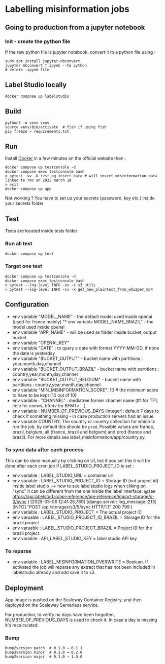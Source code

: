  # Labelling misinformation jobs

 
 ## Going to production from a jupyter notebook

 ### Init - create the python file
 If the raw python file is jupyter notebook, convert it to a python file using :
 ```
 sudo apt install jupyter-nbconvert
 jupyter nbconvert *.ipynb --to python
 # delete .ipynb file
```

## Label Studio locally
```
docker compose up labelstudio
```

## Build
```
python3 -m venv venv
source venv/bin/activate  #.fish if using fish
pip freeze > requirements.txt
```

## Run
Install [Docker](https://www.docker.com/get-started/) in a few minutes on the official website then :
```
docker compose up testconsole -d
docker compose exec testconsole bash
> pytest -vv -k test_pg_insert_data # will insert misinformation data linked to rmc on 2025 march 10
> exit
docker compose up app
```

Not working ? You have to set up your secrets (password, key etc.) inside your secrets folder

## Test
Tests are located inside tests folder
### Run all test
```
docker compose up test
```

### Target one test
```
docker compose up testconsole -d
docker compose exec testconsole bash
> pytest --log-level INFO -vv -k s3_utils 
> pytest --log-level INFO -vv -k get_new_plaintext_from_whisper_mp4
```

## Configuration
* env variable "MODEL_NAME" - the default model used inside openai (used for france mainly)
"* env variable MODEL_NAME_BRAZIL" - the model used inside openai
* env variable  "APP_NAME" - will be used as folder inside bucket_output bucket
* env variable "OPENAI_KEY"
* env variable  "DATE" : to query a date with format YYYY-MM-DD, if none the date is yesterday
* env variable  "BUCKET_OUTPUT" - bucket name with partitions : year,month,day,channel
* env variable  "BUCKET_OUTPUT_BRAZIL" - bucket name with partitions : country,year,month,day,channel
* env variable  "BUCKET_OUTPUT_BELGIUM" - bucket name with partitions : country,year,month,day,channel
* env variable "MIN_MISINFORMATION_SCORE": 10 # the minimum score to have to be kept (10 out of 10)
* env variable : "CHANNEL" : mediatree former channel name (tf1 for TF1, itele for cnews, bfmtv for BFMTv ...)
* env variable : NUMBER_OF_PREVIOUS_DAYS (integer): default 7 days to check if something missing - in case production servers had an issue
* env variable COUNTRY: The country or country collection for which to run the job. by default this should be `prod`. Possible values are france, brazil, belgium, all (france, brazil and belgium) and prod (france and brazil). For more details see label_misinformation/app/country.py.

### To sync data after each process
This can be done manually by clicking on UI, but if you set this it will be done after each cron job if LABEL_STUDIO_PROJECT_ID is set :
* env variable : LABEL_STUDIO_URL = container url
* env variable : LABEL_STUDIO_PROJECT_ID = Storage ID (not project id) inside label studio --> new to see labelstudio logs when cliking on "sync" it can be different from the one inside the label interface. @see https://api.labelstud.io/api-reference/api-reference/import-storage/s-3/sync ( [2025-05-06 12:41:25,789] [django.server::log_message::213] [INFO] "POST /api/storages/s3/5/sync HTTP/1.1" 200 799 )
* env variable : LABEL_STUDIO_PROJECT = The actual project ID
* env varuable : LABEL_STUDIO_PROJECT_ID_BRAZIL = Storage ID for the brazil project
* env varuable : LABEL_STUDIO_PROJECT_BRAZIL = Project ID for the brazil project
* env variable : API_LABEL_STUDIO_KEY = label studio API key

### To reparse
* env variable : LABEL_MISINFORMATION_OVERWRITE = Boolean. If activated the job will reparse any extract that has not been included in labelstudio already and add save it to s3.

## Deployment

App image is pushed on the Scaleway Container Registry, and then deployed on the Scaleway Serverless service.

For production, to verify no days have been forgotten, NUMBER_OF_PREVIOUS_DAYS is used to check it. In case a day is missing it's recalculated.

### Bump
```
bump2version patch  # 0.1.0 → 0.1.1
bump2version minor  # 0.1.0 → 0.2.0
bump2version major  # 0.1.0 → 1.0.0
```
